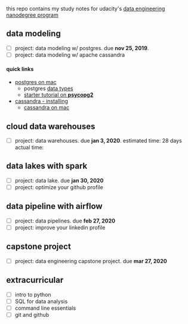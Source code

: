 this repo contains my study notes for udacity's [data engineering nanodegree program](https://www.udacity.com/course/data-engineer-nanodegree--nd027)

## data modeling
* [ ] project: data modeling w/ postgres. due **nov 25, 2019**. 
* [ ] project: data modeling w/ apache cassandra

#### quick links
- [postgres on mac](https://www.codementor.io/engineerapart/getting-started-with-postgresql-on-mac-osx-are8jcopb)
  - postgres [data types](https://www.postgresql.org/docs/9.5/datatype.html)
  - [starter tutorial on **psycopg2**](https://pynative.com/python-postgresql-tutorial/)
- [cassandra - installing](http://cassandra.apache.org/doc/latest/getting_started/installing.html)
  - [cassandra on mac](https://gist.github.com/hkhamm/a9a2b45dd749e5d3b3ae)


## cloud data warehouses
* [ ] project: data warehouses. due **jan 3, 2020**. 
estimated time: 28 days
actual time:

## data lakes with spark
* [ ] project: data lake. due **jan 30, 2020**
* [ ] project: optimize your github profile

## data pipeline with airflow
* [ ] project: data pipelines. due **feb 27, 2020**
* [ ] project: improve your linkedin profile

## capstone project
* [ ] project: data engineering capstone project. due **mar 27, 2020**


## extracurricular
* [ ] intro to python
* [ ] SQL for data analysis
* [ ] command line essentials
* [ ] git and github
